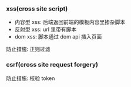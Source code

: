 ### xss(cross site script)

* 内容型 xss: 后端返回前端的模板内容里掺杂脚本
* 反射型 xss: url 里带有脚本
* dom xss: 脚本通过 dom api 插入页面

防止措施: 正则过滤

### csrf(cross site request forgery)

防止措施: 校验 token
